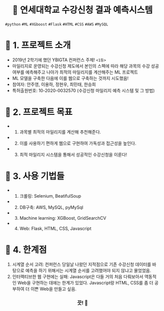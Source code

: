 <h1 align="center"><strong>🔎 연세대학교 수강신청 결과 예측시스템</strong></h3>

`#python` `#ML` `#XGboost` `#Flask` `#HTML` `#CSS` `#AWS` `#MySQL`

# 🚦 1. 프로젝트 소개
 - 2019년 2학기에 했던 YBIGTA 컨퍼런스 주제! `<1등>`
 - 마일리지로 운영되는 수강신청 제도에서 본인의 스펙에 따라 해당 과목의 수강 성공여부를 예측해주고 나아가 최적의 마일리지를 계산해주는 ML 프로젝트
 - ML 모델을 구축한 다음에 이를 웹으로 구축하는 것까지 시도했음!
 - 참여자: 안주영, 이용하, 정현우, 최민태, 한승희
 - 특허출원번호: 10-2020-0032570 (수강신청 마일리지 예측 시스템 및 그 방법)

# 🚦 2. 프로젝트 목표
  - 1) 과목별 최적의 마일리지를 계산해 추천해준다.
  - 2) 이를 사용하기 편하게 웹으로 구현하여 가독성과 접근성을 높인다.
  - 3) 최적 마일리지 시스템을 통해서 성공적인 수강신청을 이룬다!
 
# 🚦 3. 사용 기법들
  - 1) 크롤링: Selenium, BeatifulSoup
  - 2) DB구축: AWS, MySQL, pyMySql
  - 3) Machine learning: XGBoost, GridSearchCV
  - 4) Web: Flask, HTML, CSS, Javascript
 
# 🚦 4. 한계점  
 1. 시계열 순서 고려: 컨퍼런스 당일날 나왔던 지적점으로 기존 수강신청 데이터를 바탕으로 예측을 하기 위해서는 시계열 순서를 고려했어야 되지 않냐고 물었었음. 
 2. 인터랙티브한 웹 구현에는 실패: Javascript은 다들 거의 처음 다뤄보아서 역동적인 Web을 구현하는 데에는 한계가 있었다. Javascript랑 HTML, CSS를 좀 더 공부하여 더 이쁜 Web을 만들고 싶음.

<h3 align="center"><strong>끗! 🙌</strong></h3>
